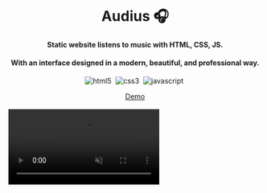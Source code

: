 
<h1 align="center">
  Audius 🎧
</h1>

<h4 align="center">Static website listens to music with HTML, CSS, JS.</h4>
<h4 align="center">With an interface designed in a modern, beautiful, and professional way.</h4>

<div align="center">

![html5](https://img.shields.io/badge/HTML5-f77f00?style=for-the-badge&logo=html5&logoColor=FFF)&nbsp;
![css3](https://img.shields.io/badge/CSS3-0077b6?style=for-the-badge&logo=css3&logoColor=FFF)&nbsp;
![javascript](https://img.shields.io/badge/Js-f6aa1c?style=for-the-badge&logo=javascript&logoColor=FFF)&nbsp;

</div>

<div align="center">
  <a  href="https://loct-581.github.io/Audius/">Demo</a>
</div>
</br>

 <video class="sidebar__video" src="https://github.com/locT-581/Audius/assets/132336957/69ff90b0-4900-460b-bad5-152d1918a0e5" autoPlay loop muted />

## 📑 Description 
**Simple static web application for listening to music, using pure HTML, CSS, and JavaScript.**

**Features such as registering an account, logging in, and purchasing upgrade packages, are saved in local storage.**

**Actual music can be played like a regular music player, with tracks already included in the project.**
 
## 💻 Key Features
- Register/login (using localStorage).
- Buy premium, can choose different packages, different quantities (using localStorage).
- Visit the homepage to listen to songs.
- Filter by singer or label.
- Play playlists.
- Pause/play a song.

## 📬 Contact

If you want to contact me, you can reach me through below handles.

[![linkedin](https://img.shields.io/badge/LinkedIn-0077B5?style=for-the-badge&logo=linkedin&logoColor=white)](https://www.linkedin.com/in/tr%E1%BA%A7n-nguy%E1%BB%85n-h%E1%BB%AFu-l%E1%BB%99c-b11a15274?lipi=urn%3Ali%3Apage%3Ad_flagship3_profile_view_base_contact_details%3B5WbL0BKYSH%2Bc335V0ESiPQ%3D%3D)

© 2023 LocT

